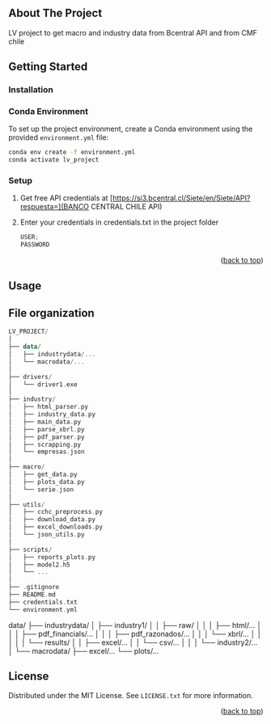 


<!-- ABOUT THE PROJECT -->
## About The Project
LV project to get macro and industry data from Bcentral API and from CMF chile


<!-- GETTING STARTED -->
## Getting Started


### Installation
### Conda Environment

To set up the project environment, create a Conda environment using the provided `environment.yml` file:

```bash
conda env create -f environment.yml
conda activate lv_project
```

### Setup

1. Get free API credentials at [https://si3.bcentral.cl/Siete/en/Siete/API?respuesta=](BANCO CENTRAL CHILE API)
   
2. Enter your credentials in credentials.txt in the project folder
   ```js
   USER;
   PASSWORD
   ```

<p align="right">(<a href="#readme-top">back to top</a>)</p>



<!-- USAGE EXAMPLES -->
## Usage



<!-- ROADMAP -->
## File organization
```kotlin
LV_PROJECT/
│
├── data/
│   ├── industrydata/...
│   └── macrodata/...
│   
├── drivers/
│   └── driver1.exe
│ 
├── industry/
│   ├── html_parser.py
│   ├── industry_data.py
│   ├── main_data.py
│   ├── parse_xbrl.py
│   ├── pdf_parser.py
│   ├── scrapping.py
│   └── empresas.json
│
├── macro/
│   ├── get_data.py
│   ├── plots_data.py
│   └── serie.json
│
├── utils/
│   ├── cchc_preprocess.py
│   ├── download_data.py
│   ├── excel_downloads.py
│   └── json_utils.py
│  
├── scripts/
│   ├── reports_plots.py
│   ├── model2.h5
│   └── ...
│ 
├── .gitignore
├── README.md
├── credentials.txt
└── environment.yml
```



data/
├── industrydata/
│   ├── industry1/
│   │   ├── raw/
│   │   │   ├── html/...
│   │   │   ├── pdf_financials/...
│   │   │   ├── pdf_razonados/...
│   │   │   └── xbrl/...
│   │   │
│   │   └── results/
│   │       ├── excel/...
│   │       └── csv/...
│   │
│   └── industry2/...
│
└── macrodata/
    ├── excel/...
    └── plots/...



<!-- LICENSE -->
## License

Distributed under the MIT License. See `LICENSE.txt` for more information.

<p align="right">(<a href="#readme-top">back to top</a>)</p>




